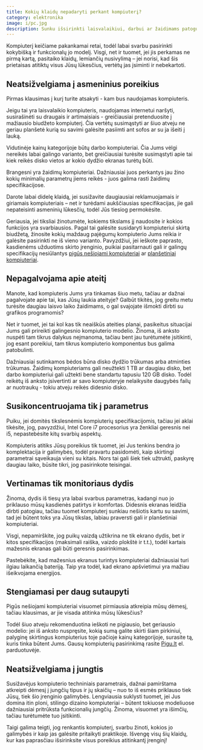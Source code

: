 ```yaml
---
title: Kokių klaidų nepadaryti perkant kompiuterį?
category: elektronika
image: i/pc.jpg
description: Sunku išsirinkti laisvalaikiui, darbui ar žaidimams patogų kompiuterį kai prekyboje toks gausus asortimentas. Pasirinkimas bus lengvesnis, jeigu išvengsite kai kurių kompiuterių pirkimo klaidų.
---
```


Kompiuterį keičiame pakankamai retai, todėl labai svarbu pasirinkti kokybišką ir funkcionalų jo modelį. Visgi, net ir tuomet, jei jis perkamas ne pirmą kartą, pasitaiko klaidų, lemiančių nusivylimą – jei norisi, kad šis prietaisas atitiktų visus Jūsų lūkesčius, vertėtų jas įsiminti ir nebekartoti.

## Neatsižvelgiama į asmeninius poreikius

Pirmas klausimas į kurį turite atsakyti - kam bus naudojamas kompiuteris.

Jeigu tai yra laisvalaikio kompiuteris, naudojamas internetui naršyti, susirašinėti su draugais ir artimaisiais - greičiausiai pretenduosite į mažiausio biudžeto kompiuterį. Čia vertėtų susimąstyti ar šiuo atveju ne geriau planšetė kurią su savimi galėsite pasiimti ant sofos ar su ja išeiti į lauką.

Vidutinėje kainų kategorijoje būtų darbo kompiuteriai. Čia Jums vėlgi nereikės labai galingo varianto, bet greičiausiai turėsite susimąstyti apie tai kiek reikės disko vietos ar kokio dydžio ekranas turėtų būti.

Brangesni yra žaidimų kompiuteriai. Dažniausiai juos perkantys jau žino kokių minimalių parametrų jiems reikės - juos galima rasti žaidimų specifikacijose.

Darote labai didelę klaidą, jei susižavite daugiausiai reklamuojamais ir giriamais kompiuteriais – net ir turėdami aukščiausias specifikacijas, jie gali nepateisinti asmeninių lūkesčių, todėl Jūs tiesiog permokėsite.

Geriausia, jei tiksliai žinotumėte, kokiems tikslams jį naudosite ir kokios funkcijos yra svarbiausios. Pagal tai galėsite susidaryti kompiuteriui skirtą biudžetą, žinosite kokių maždaug pajėgumų kompiuterio Jums reikia ir galėsite pasirinkti ne iš vieno varianto. Pavyzdžiui, jei ieškote paprasto, kasdienėms užduotims skirto įrenginio, puikiai pasitarnauti gali ir galingų specifikacijų nesiūlantys [pigūs nešiojami kompiuteriai](https://pigu.lt/lt/kompiuteriai/nesiojami-kompiuteriai) ar [planšetiniai kompiuteriai](https://pigu.lt/lt/plansetiniai-kompiuteriai/plansetes-tablets).

## Nepagalvojama apie ateitį

Manote, kad kompiuteris Jums yra tinkamas šiuo metu, tačiau ar dažnai pagalvojate apie tai, kas Jūsų laukia ateityje? Galbūt tikitės, jog greitu metu turėsite daugiau laisvo laiko žaidimams, o gal svajojate išmokti dirbti su grafikos programomis?

Net ir tuomet, jei tai kol kas tik neaiškūs ateities planai, pasikeitus situacijai Jums gali prireikti galingesnio kompiuterio modelio. Žinoma, iš anksto nuspėti tam tikrus dalykus neįmanoma, tačiau bent jau turėtumėte įsitikinti, jog esant poreikiui, tam tikrus kompiuterio komponentus bus galima patobulinti. 

Dažniausiai sutinkamos bėdos būna disko dydžio trūkumas arba atminties trūkumas. Žaidimų kompiuteriams gali neužtekti 1 TB ar daugiau disko, bet darbo kompiuteriui gali užtekti bene standartu tapusiu 120 GB disko. Todėl reikėtų iš anksto įsivertinti ar savo kompiuteryje nelaikysite daugybės failų ar nuotraukų - tokiu atveju reikės didesnio disko.

## Susikoncentruojama tik į parametrus

Puiku, jei domitės tikslesnėmis kompiuterių specifikacijomis, tačiau jei aklai tikėsite, jog, pavyzdžiui, Intel Core i7 procesorius yra ženkliai geresnis nei i5, nepastebėsite kitų svarbių aspektų.

Kompiuteris atitiks Jūsų poreikius tik tuomet, jei Jus tenkins bendra jo komplektacija ir galimybės, todėl pravartu pasidomėti, kaip skirtingi parametrai sąveikauja vieni su kitais. Nors tai gali šiek tiek užtrukti, paskyrę daugiau laiko, būsite tikri, jog pasirinkote teisingai.

## Vertinamas tik monitoriaus dydis

Žinoma, dydis iš tiesų yra labai svarbus parametras, kadangi nuo jo priklauso mūsų kasdienės patirtys ir komfortas. Didesnis ekranas leidžia dirbti patogiau, tačiau tuomet kompiuterį sunkiau nešiotis kartu su savimi, tad jei būtent toks yra Jūsų tikslas, labiau praversti gali ir planšetiniai kompiuteriai.

Visgi, nepamirškite, jog puikų vaizdą užtikrina ne tik ekrano dydis, bet ir kitos specifikacijos (maksimali raiška, vaizdo plokštė ir t.t.), todėl kartais mažesnis ekranas gali būti geresnis pasirinkimas.

Pastebėkite, kad mažesnius ekranus turintys kompiuteriai dažniausiai turi ilgiau laikančią bateriją. Taip yra todėl, kad ekrano apšvietimui yra mažiau išeikvojama energijos.

## Stengiamasi per daug sutaupyti

Pigūs nešiojami kompiuteriai visuomet pirmiausia atkreipia mūsų dėmesį, tačiau klausimas, ar jie visada atitinka mūsų lūkesčius?

Todėl šiuo atveju rekomenduotina ieškoti ne pigiausio, bet geriausio modelio: jei iš anksto nuspręsite, kokią sumą galite skirti šiam pirkiniui, palyginę skirtingus kompiuterius toje pačioje kainų kategorijoje, surasite tą, kuris tinka būtent Jums. Gausų kompiuterių pasirinkimą rasite [Pigu.lt](https://pigu.lt/lt/) el. parduotuvėje. 

## Neatsižvelgiama į jungtis

Susižavėjus kompiuterio techniniais parametrais, dažnai pamirštama atkreipti dėmesį į jungčių tipus ir jų skaičių – nuo to iš esmės priklauso tiek Jūsų, tiek šio įrenginio galimybės. Lengviausia suklysti tuomet, jei Jus domina itin ploni, stilingo dizaino kompiuteriai – būtent tokiuose modeliuose dažniausiai pritrūksta funkcionalių jungčių. Žinoma, visuomet yra išimčių, tačiau turėtumėte tuo įsitikinti.

Taigi galima teigti, jog renkantis kompiuterį, svarbu žinoti, kokios jo galimybės ir kaip jas galėsite pritaikyti praktikoje. Išvengę visų šių klaidų, kur kas paprasčiau išsirinksite visus poreikius atitinkantį įrenginį! 

